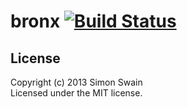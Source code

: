 # bronx [![Build Status](https://secure.travis-ci.org/simonswain/bronx.png?branch=master)](http://travis-ci.org/simonswain/bronx)

## License
Copyright (c) 2013 Simon Swain  
Licensed under the MIT license.
